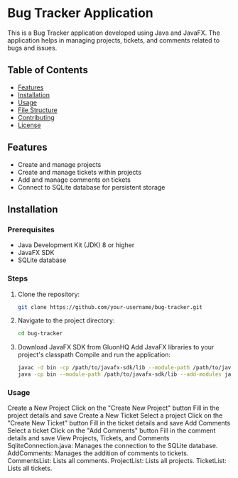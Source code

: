 # Bug Tracker Application

This is a Bug Tracker application developed using Java and JavaFX. The application helps in managing projects, tickets, and comments related to bugs and issues.

## Table of Contents
- [Features](#features)
- [Installation](#installation)
- [Usage](#usage)
- [File Structure](#file-structure)
- [Contributing](#contributing)
- [License](#license)

## Features
- Create and manage projects
- Create and manage tickets within projects
- Add and manage comments on tickets
- Connect to SQLite database for persistent storage

## Installation

### Prerequisites
- Java Development Kit (JDK) 8 or higher
- JavaFX SDK
- SQLite database

### Steps
1. Clone the repository:
   ```sh
   git clone https://github.com/your-username/bug-tracker.git
   
2. Navigate to the project directory:
   ```sh
   cd bug-tracker

3. Download JavaFX SDK from GluonHQ
   Add JavaFX libraries to your project's classpath
   Compile and run the application:

   ```sh
   javac -d bin -cp /path/to/javafx-sdk/lib --module-path /path/to/javafx-sdk/lib --add-modules javafx.controls,javafx.fxml src/*.java
   java -cp bin --module-path /path/to/javafx-sdk/lib --add-modules javafx.controls,javafx.fxml Main

### Usage
Create a New Project
Click on the "Create New Project" button
Fill in the project details and save
Create a New Ticket
Select a project
Click on the "Create New Ticket" button
Fill in the ticket details and save
Add Comments
Select a ticket
Click on the "Add Comments" button
Fill in the comment details and save
View Projects, Tickets, and Comments
SqliteConnection.java: Manages the connection to the SQLite database.
   AddComments: Manages the addition of comments to tickets.
   CommentsList: Lists all comments.
   ProjectList: Lists all projects.
   TicketList: Lists all tickets.
